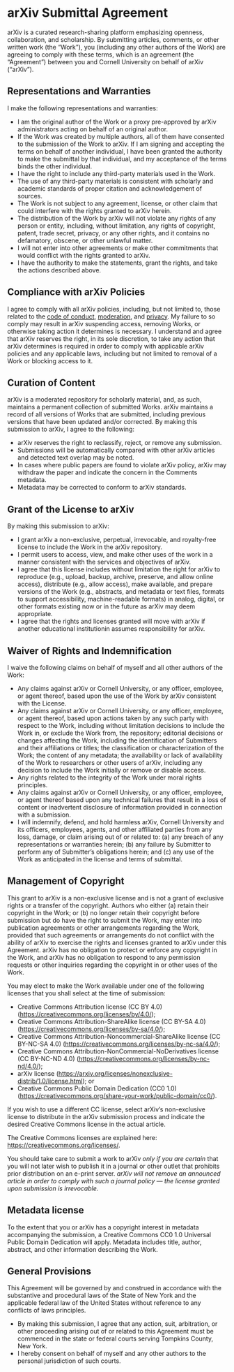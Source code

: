 # arXiv Submittal Agreement

arXiv is a curated research-sharing platform emphasizing openness, collaboration, and scholarship. By submitting articles, comments, or other written work (the “Work”), you (including any other authors of the Work) are agreeing to comply with these terms, which is an agreement (the “Agreement”) between you and Cornell University on behalf of arXiv (“arXiv”). 

## Representations and Warranties 

I make the following representations and warranties: 

- I am the original author of the Work or a proxy pre-approved by arXiv administrators acting on behalf of an original author. 
- If the Work was created by multiple authors, all of them have consented to the submission of the Work to arXiv. If I am signing and accepting the terms on behalf of another individual, I have been granted the authority to make the submittal by that individual, and my acceptance of the terms binds the other individual. 
- I have the right to include any third-party materials used in the Work. 
- The use of any third-party materials is consistent with scholarly and academic standards of proper citation and acknowledgement of sources. 
- The Work is not subject to any agreement, license, or other claim that could interfere with the rights granted to arXiv herein. 
- The distribution of the Work by arXiv will not violate any rights of any person or entity, including, without limitation, any rights of copyright, patent, trade secret, privacy, or any other rights, and it contains no defamatory, obscene, or other unlawful matter. 
- I will not enter into other agreements or make other commitments that would conflict with the rights granted to arXiv. 
- I have the authority to make the statements, grant the rights, and take the actions described above. 

## Compliance with arXiv Policies 

I agree to comply with all arXiv policies, including, but not limited to, those related to the [code of conduct](/help/policies/code_of_conduct.html), [moderation](/help/moderation/index.html), and [privacy](/help/policies/privacy_policy.html). My failure to so comply may result in arXiv suspending access, removing Works, or otherwise taking action it determines is necessary. I understand and agree that arXiv reserves the right, in its sole discretion, to take any action that arXiv determines is required in order to comply with applicable arXiv policies and any applicable laws, including but not limited to removal of a Work or blocking access to it.

## Curation of Content

arXiv is a moderated repository for scholarly material, and, as such, maintains a permanent collection of submitted Works. arXiv maintains a record of all versions of Works that are submitted, including previous versions that have been updated and/or corrected. By making this submission to arXiv, I agree to the following:

- arXiv reserves the right to reclassify, reject, or remove any submission. 
- Submissions will be automatically compared with other arXiv articles and detected text overlap may be noted.
- In cases where public papers are found to violate arXiv policy, arXiv may withdraw the paper and indicate the concern in the Comments metadata.
- Metadata may be corrected to conform to arXiv standards.

## Grant of the License to arXiv

By making this submission to arXiv:

- I grant arXiv a non-exclusive, perpetual, irrevocable, and royalty-free license to include the Work in the arXiv repository. 
- I permit users to access, view, and make other uses of the work in a manner consistent with the services and objectives of arXiv. 
- I agree that this license includes without limitation the right for arXiv to reproduce (e.g., upload, backup, archive, preserve, and allow online access), distribute (e.g., allow access), make available, and prepare versions of the Work (e.g., abstracts, and metadata or text files, formats to support accessibility, machine-readable formats) in analog, digital, or other formats existing now or in the future as arXiv may deem appropriate. 
- I agree that the rights and licenses granted will move with arXiv if another educational institutionin assumes responsibility for arXiv. 

## Waiver of Rights and Indemnification

I waive the following claims on behalf of myself and all other authors of the Work: 

- Any claims against arXiv or Cornell University, or any officer, employee, or agent thereof, based upon the use of the Work by arXiv consistent with the License. 
- Any claims against arXiv or Cornell University, or any officer, employee, or agent thereof, based upon actions taken by any such party with respect to the Work, including without limitation decisions to include the Work in, or exclude the Work from, the repository; editorial decisions or changes affecting the Work, including the identification of Submitters and their affiliations or titles; the classification or characterization of the Work; the content of any metadata; the availability or lack of availability of the Work to researchers or other users of arXiv, including any decision to include the Work initially or remove or disable access. 
- Any rights related to the integrity of the Work under ​​​​moral rights principles. 
- Any claims against arXiv or Cornell University, or any officer, employee, or agent thereof based upon any technical failures that result in a loss of content or inadvertent disclosure of information provided in connection with a submission.  
- I will indemnify, defend, and hold harmless arXiv, Cornell University and its officers, employees, agents, and other affiliated parties from any loss, damage, or claim arising out of or related to: (a) any breach of any representations or warranties herein; (b) any failure by Submitter to perform any of Submitter’s obligations herein; and (c) any use of the Work as anticipated in the license and terms of submittal. 

## Management of Copyright

This grant to arXiv is a non-exclusive license and is not a grant of exclusive rights or a transfer of the copyright. Authors who either (a) retain their copyright in the Work; or (b) no longer retain their copyright before submission but do have the right to submit the Work, may enter into publication agreements or other arrangements regarding the Work, provided that such agreements or arrangements do not conflict with the ability of arXiv to exercise the rights and licenses granted to arXiv under this Agreement. arXiv has no obligation to protect or enforce any copyright in the Work, and arXiv has no obligation to respond to any permission requests or other inquiries regarding the copyright in or other uses of the Work. 

You may elect to make the Work available under one of the following licenses that you shall select at the time of submission: 

-  Creative Commons Attribution license (CC BY 4.0) (https://creativecommons.org/licenses/by/4.0/); 
-  Creative Commons Attribution-ShareAlike license (CC BY-SA 4.0) (https://creativecommons.org/licenses/by-sa/4.0/); 
-  Creative Commons Attribution-Noncommercial-ShareAlike license (CC BY-NC-SA 4.0) (https://creativecommons.org/licenses/by-nc-sa/4.0/);
-  Creative Commons Attribution-NonCommercial-NoDerivatives license (CC BY-NC-ND 4.0) (https://creativecommons.org/licenses/by-nc-nd/4.0/);
-  arXiv license (https://arxiv.org/licenses/nonexclusive-distrib/1.0/license.html); or 
-  Creative Commons Public Domain Dedication (CC0 1.0) (https://creativecommons.org/share-your-work/public-domain/cc0/).
    
If you wish to use a different CC license, select arXiv’s non-exclusive license to distribute in the arXiv submission process and indicate the desired Creative Commons license in the actual article. 

The Creative Commons licenses are explained here: https://creativecommons.org/licenses/.

You should take care to submit a work to arXiv _only if you are certain_ that you will not later wish to publish it in a journal or other outlet that prohibits prior distribution on an e-print server. _arXiv will not remove an announced article in order to comply with such a journal policy — the license granted upon submission is irrevocable._ 

## Metadata license

To the extent that you or arXiv has a copyright interest in metadata accompanying the submission, a Creative Commons CC0 1.0 Universal Public Domain Dedication will apply. Metadata includes title, author, abstract, and other information describing the Work.

## General Provisions

This Agreement will be governed by and construed in accordance with the substantive and procedural laws of the State of New York and the applicable federal law of the United States without reference to any conflicts of laws principles. 

- By making this submission, I agree that any action, suit, arbitration, or other proceeding arising out of or related to this Agreement must be commenced in the state or federal courts serving Tompkins County, New York. 
- I hereby consent on behalf of myself and any other authors to the personal jurisdiction of such courts. 

